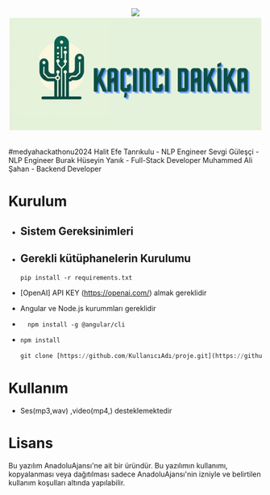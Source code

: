 <div align="center">
<img src="https://media.discordapp.net/attachments/1179411074043355207/1193962121092935710/mt_hackathon.png?ex=65ca4e60&is=65b7d960&hm=b6895c0348a423d054b38a200f5105862132c5d36c0328faae452dcb7f832355&=&format=webp&quality=lossless&width=1440&height=482" width="1000px">
</div>

<div align="center">
<img src="src/logo2.png" width="500px">
</div>
<br>


#medyahackathonu2024
Halit Efe Tanrıkulu - NLP Engineer
Sevgi Güleşçi - NLP Engineer
Burak Hüseyin Yanık - Full-Stack Developer
Muhammed Ali Şahan - Backend Developer


# Kurulum
* ## Sistem Gereksinimleri

* ## Gerekli kütüphanelerin Kurulumu
    ```
    pip install -r requirements.txt
    ```
* [OpenAI] API KEY (https://openai.com/) almak gereklidir
  
* Angular ve Node.js kurummları gereklidir

* ```
    npm install -g @angular/cli
    ```

* ```python
  npm install 
    ```
  

    ```python
    git clone [https://github.com/KullanıcıAdı/proje.git](https://github.com/Muhammedali26/HangiDakika.git)

    ```

# Kullanım
* Ses(mp3,wav) ,video(mp4,) desteklemektedir



# Lisans
Bu yazılım AnadoluAjansı'ne ait bir üründür. Bu yazılımın kullanımı, kopyalanması veya dağıtılması sadece AnadoluAjansı'nin izniyle ve belirtilen kullanım koşulları altında yapılabilir.

